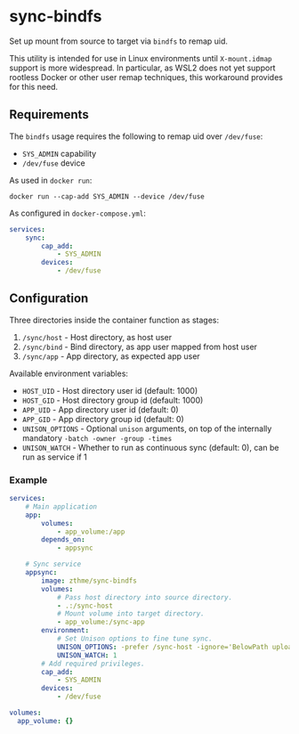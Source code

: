 sync-bindfs
===========

Set up mount from source to target via `bindfs` to remap uid.

This utility is intended for use in Linux environments until `X-mount.idmap` support is more widespread.
In particular, as WSL2 does not yet support rootless Docker or other user remap techniques, this workaround provides
for this need.


Requirements
------------

The `bindfs` usage requires the following to remap uid over `/dev/fuse`:

- `SYS_ADMIN` capability
- `/dev/fuse` device

As used in `docker run`:

```
docker run --cap-add SYS_ADMIN --device /dev/fuse 
```

As configured in `docker-compose.yml`:

```yaml
services:
    sync:
        cap_add:
            - SYS_ADMIN
        devices:
            - /dev/fuse
```


Configuration
-------------

Three directories inside the container function as stages:

1. `/sync/host` - Host directory, as host user
2. `/sync/bind` - Bind directory, as app user mapped from host user 
3. `/sync/app` - App directory, as expected app user

Available environment variables:

- `HOST_UID` - Host directory user id (default: 1000)
- `HOST_GID` - Host directory group id (default: 1000)
- `APP_UID` - App directory user id (default: 0)
- `APP_GID` - App directory group id (default: 0)
- `UNISON_OPTIONS` - Optional `unison` arguments, on top of the internally mandatory `-batch -owner -group -times`
- `UNISON_WATCH` - Whether to run as continuous sync (default: 0), can be run as service if 1


### Example

```yaml
services:
    # Main application
    app:
        volumes:
            - app_volume:/app
        depends_on:
            - appsync

    # Sync service
    appsync:
        image: zthme/sync-bindfs
        volumes:
            # Pass host directory into source directory.
            - .:/sync-host
            # Mount volume into target directory.
            - app_volume:/sync-app
        environment:
            # Set Unison options to fine tune sync.
            UNISON_OPTIONS: -prefer /sync-host -ignore='BelowPath uploads'
            UNISON_WATCH: 1
        # Add required privileges.
        cap_add:
            - SYS_ADMIN
        devices:
            - /dev/fuse

volumes:
  app_volume: {}
```
